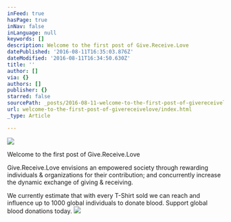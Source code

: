 ```yaml
---
inFeed: true
hasPage: true
inNav: false
inLanguage: null
keywords: []
description: Welcome to the first post of Give.Receive.Love
datePublished: '2016-08-11T16:35:03.876Z'
dateModified: '2016-08-11T16:34:50.630Z'
title: ''
author: []
via: {}
authors: []
publisher: {}
starred: false
sourcePath: _posts/2016-08-11-welcome-to-the-first-post-of-givereceivelove.md
url: welcome-to-the-first-post-of-givereceivelove/index.html
_type: Article

---
```

![](https://the-grid-user-content.s3-us-west-2.amazonaws.com/93beea5b-7bfc-4845-84b8-561d050083de.png)

Welcome to the first post of Give.Receive.Love

Give.Receive.Love envisions an empowered society through rewarding individuals & organizations for their contribution; and concurrently increase the dynamic exchange of giving & receiving.

We currently estimate that with every T-Shirt sold we can reach and influence up to 1000 global individuals to donate blood. Support global blood donations today.
![](https://the-grid-user-content.s3-us-west-2.amazonaws.com/985609b3-c456-4920-8b64-cdbf558896b9.jpg)